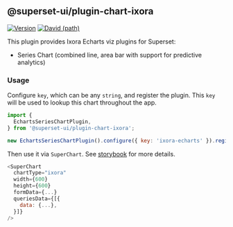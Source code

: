 ## @superset-ui/plugin-chart-ixora

[![Version](https://img.shields.io/npm/v/@superset-ui/plugin-chart-echarts.svg?style=flat-square)](https://www.npmjs.com/package/@superset-ui/plugin-chart-echarts)
[![David (path)](https://img.shields.io/david/apache-superset/superset-ui.svg?path=packages%2Fsuperset-ui-plugin-chart-echarts&style=flat-square)](https://david-dm.org/apache-superset/superset-ui?path=packages/superset-ui-plugin-chart-echarts)

This plugin provides Ixora Echarts viz plugins for Superset:

- Series Chart (combined line, area bar with support for predictive analytics)

### Usage

Configure `key`, which can be any `string`, and register the plugin. This `key` will be used to
lookup this chart throughout the app.

```js
import {
  EchartsSeriesChartPlugin,
} from '@superset-ui/plugin-chart-ixora';

new EchartsSeriesChartPlugin().configure({ key: 'ixora-echarts' }).register();
```

Then use it via `SuperChart`. See
[storybook](https://apache-superset.github.io/superset-ui/?selectedKind=chart-plugins-plugin-chart-echarts)
for more details.

```js
<SuperChart
  chartType="ixora"
  width={600}
  height={600}
  formData={...}
  queriesData={[{
    data: {...},
  }]}
/>
```
